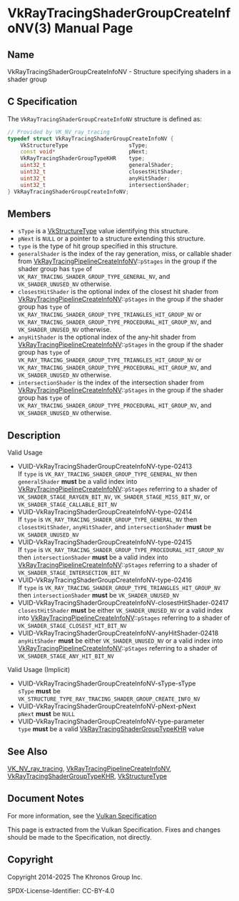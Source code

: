 # VkRayTracingShaderGroupCreateInfoNV(3) Manual Page

## Name

VkRayTracingShaderGroupCreateInfoNV - Structure specifying shaders in a shader group



## [](#_c_specification)C Specification

The `VkRayTracingShaderGroupCreateInfoNV` structure is defined as:

```c++
// Provided by VK_NV_ray_tracing
typedef struct VkRayTracingShaderGroupCreateInfoNV {
    VkStructureType                   sType;
    const void*                       pNext;
    VkRayTracingShaderGroupTypeKHR    type;
    uint32_t                          generalShader;
    uint32_t                          closestHitShader;
    uint32_t                          anyHitShader;
    uint32_t                          intersectionShader;
} VkRayTracingShaderGroupCreateInfoNV;
```

## [](#_members)Members

- `sType` is a [VkStructureType](https://registry.khronos.org/vulkan/specs/latest/man/html/VkStructureType.html) value identifying this structure.
- `pNext` is `NULL` or a pointer to a structure extending this structure.
- `type` is the type of hit group specified in this structure.
- `generalShader` is the index of the ray generation, miss, or callable shader from [VkRayTracingPipelineCreateInfoNV](https://registry.khronos.org/vulkan/specs/latest/man/html/VkRayTracingPipelineCreateInfoNV.html)::`pStages` in the group if the shader group has `type` of `VK_RAY_TRACING_SHADER_GROUP_TYPE_GENERAL_NV`, and `VK_SHADER_UNUSED_NV` otherwise.
- `closestHitShader` is the optional index of the closest hit shader from [VkRayTracingPipelineCreateInfoNV](https://registry.khronos.org/vulkan/specs/latest/man/html/VkRayTracingPipelineCreateInfoNV.html)::`pStages` in the group if the shader group has `type` of `VK_RAY_TRACING_SHADER_GROUP_TYPE_TRIANGLES_HIT_GROUP_NV` or `VK_RAY_TRACING_SHADER_GROUP_TYPE_PROCEDURAL_HIT_GROUP_NV`, and `VK_SHADER_UNUSED_NV` otherwise.
- `anyHitShader` is the optional index of the any-hit shader from [VkRayTracingPipelineCreateInfoNV](https://registry.khronos.org/vulkan/specs/latest/man/html/VkRayTracingPipelineCreateInfoNV.html)::`pStages` in the group if the shader group has `type` of `VK_RAY_TRACING_SHADER_GROUP_TYPE_TRIANGLES_HIT_GROUP_NV` or `VK_RAY_TRACING_SHADER_GROUP_TYPE_PROCEDURAL_HIT_GROUP_NV`, and `VK_SHADER_UNUSED_NV` otherwise.
- `intersectionShader` is the index of the intersection shader from [VkRayTracingPipelineCreateInfoNV](https://registry.khronos.org/vulkan/specs/latest/man/html/VkRayTracingPipelineCreateInfoNV.html)::`pStages` in the group if the shader group has `type` of `VK_RAY_TRACING_SHADER_GROUP_TYPE_PROCEDURAL_HIT_GROUP_NV`, and `VK_SHADER_UNUSED_NV` otherwise.

## [](#_description)Description

Valid Usage

- [](#VUID-VkRayTracingShaderGroupCreateInfoNV-type-02413)VUID-VkRayTracingShaderGroupCreateInfoNV-type-02413  
  If `type` is `VK_RAY_TRACING_SHADER_GROUP_TYPE_GENERAL_NV` then `generalShader` **must** be a valid index into [VkRayTracingPipelineCreateInfoNV](https://registry.khronos.org/vulkan/specs/latest/man/html/VkRayTracingPipelineCreateInfoNV.html)::`pStages` referring to a shader of `VK_SHADER_STAGE_RAYGEN_BIT_NV`, `VK_SHADER_STAGE_MISS_BIT_NV`, or `VK_SHADER_STAGE_CALLABLE_BIT_NV`
- [](#VUID-VkRayTracingShaderGroupCreateInfoNV-type-02414)VUID-VkRayTracingShaderGroupCreateInfoNV-type-02414  
  If `type` is `VK_RAY_TRACING_SHADER_GROUP_TYPE_GENERAL_NV` then `closestHitShader`, `anyHitShader`, and `intersectionShader` **must** be `VK_SHADER_UNUSED_NV`
- [](#VUID-VkRayTracingShaderGroupCreateInfoNV-type-02415)VUID-VkRayTracingShaderGroupCreateInfoNV-type-02415  
  If `type` is `VK_RAY_TRACING_SHADER_GROUP_TYPE_PROCEDURAL_HIT_GROUP_NV` then `intersectionShader` **must** be a valid index into [VkRayTracingPipelineCreateInfoNV](https://registry.khronos.org/vulkan/specs/latest/man/html/VkRayTracingPipelineCreateInfoNV.html)::`pStages` referring to a shader of `VK_SHADER_STAGE_INTERSECTION_BIT_NV`
- [](#VUID-VkRayTracingShaderGroupCreateInfoNV-type-02416)VUID-VkRayTracingShaderGroupCreateInfoNV-type-02416  
  If `type` is `VK_RAY_TRACING_SHADER_GROUP_TYPE_TRIANGLES_HIT_GROUP_NV` then `intersectionShader` **must** be `VK_SHADER_UNUSED_NV`
- [](#VUID-VkRayTracingShaderGroupCreateInfoNV-closestHitShader-02417)VUID-VkRayTracingShaderGroupCreateInfoNV-closestHitShader-02417  
  `closestHitShader` **must** be either `VK_SHADER_UNUSED_NV` or a valid index into [VkRayTracingPipelineCreateInfoNV](https://registry.khronos.org/vulkan/specs/latest/man/html/VkRayTracingPipelineCreateInfoNV.html)::`pStages` referring to a shader of `VK_SHADER_STAGE_CLOSEST_HIT_BIT_NV`
- [](#VUID-VkRayTracingShaderGroupCreateInfoNV-anyHitShader-02418)VUID-VkRayTracingShaderGroupCreateInfoNV-anyHitShader-02418  
  `anyHitShader` **must** be either `VK_SHADER_UNUSED_NV` or a valid index into [VkRayTracingPipelineCreateInfoNV](https://registry.khronos.org/vulkan/specs/latest/man/html/VkRayTracingPipelineCreateInfoNV.html)::`pStages` referring to a shader of `VK_SHADER_STAGE_ANY_HIT_BIT_NV`

Valid Usage (Implicit)

- [](#VUID-VkRayTracingShaderGroupCreateInfoNV-sType-sType)VUID-VkRayTracingShaderGroupCreateInfoNV-sType-sType  
  `sType` **must** be `VK_STRUCTURE_TYPE_RAY_TRACING_SHADER_GROUP_CREATE_INFO_NV`
- [](#VUID-VkRayTracingShaderGroupCreateInfoNV-pNext-pNext)VUID-VkRayTracingShaderGroupCreateInfoNV-pNext-pNext  
  `pNext` **must** be `NULL`
- [](#VUID-VkRayTracingShaderGroupCreateInfoNV-type-parameter)VUID-VkRayTracingShaderGroupCreateInfoNV-type-parameter  
  `type` **must** be a valid [VkRayTracingShaderGroupTypeKHR](https://registry.khronos.org/vulkan/specs/latest/man/html/VkRayTracingShaderGroupTypeKHR.html) value

## [](#_see_also)See Also

[VK\_NV\_ray\_tracing](https://registry.khronos.org/vulkan/specs/latest/man/html/VK_NV_ray_tracing.html), [VkRayTracingPipelineCreateInfoNV](https://registry.khronos.org/vulkan/specs/latest/man/html/VkRayTracingPipelineCreateInfoNV.html), [VkRayTracingShaderGroupTypeKHR](https://registry.khronos.org/vulkan/specs/latest/man/html/VkRayTracingShaderGroupTypeKHR.html), [VkStructureType](https://registry.khronos.org/vulkan/specs/latest/man/html/VkStructureType.html)

## [](#_document_notes)Document Notes

For more information, see the [Vulkan Specification](https://registry.khronos.org/vulkan/specs/latest/html/vkspec.html#VkRayTracingShaderGroupCreateInfoNV)

This page is extracted from the Vulkan Specification. Fixes and changes should be made to the Specification, not directly.

## [](#_copyright)Copyright

Copyright 2014-2025 The Khronos Group Inc.

SPDX-License-Identifier: CC-BY-4.0